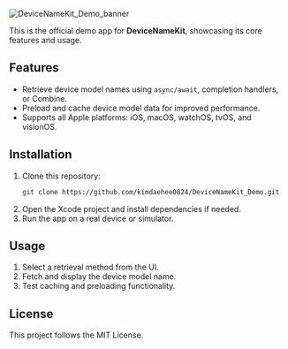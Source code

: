 ![DeviceNameKit_Demo_banner](https://github.com/user-attachments/assets/f99e9be0-8c06-4e0e-b571-4946ec71fe35)

This is the official demo app for **DeviceNameKit**, showcasing its core features and usage.

## Features
- Retrieve device model names using `async/await`, completion handlers, or Combine.
- Preload and cache device model data for improved performance.
- Supports all Apple platforms: iOS, macOS, watchOS, tvOS, and visionOS.

## Installation
1. Clone this repository:
   ```sh
   git clone https://github.com/kimdaehee0824/DeviceNameKit_Demo.git
   ```
2. Open the Xcode project and install dependencies if needed.
3. Run the app on a real device or simulator.

## Usage
1. Select a retrieval method from the UI.
2. Fetch and display the device model name.
3. Test caching and preloading functionality.

## License
This project follows the MIT License.
